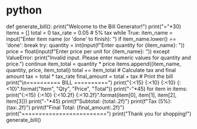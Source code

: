 # python
def generate_bill():
    print("Welcome to the Bill Generator!")
    print("="*30)
    items = []
    total = 0
    tax_rate = 0.05  # 5% tax
    while True:
        item_name = input("Enter item name (or 'done' to finish): ")
        if item_name.lower() == 'done':
            break
        try:
            quantity = int(input(f"Enter quantity for {item_name}: "))
            price = float(input(f"Enter price per unit for {item_name}: "))
        except ValueError:
            print("Invalid input. Please enter numeric values for quantity and price.")
            continue
        item_total = quantity * price
        items.append((item_name, quantity, price, item_total))
        total += item_total
    # Calculate tax and final amount
    tax = total * tax_rate
    final_amount = total + tax
    # Print the bill
    print("\n========== BILL ==========")
    print("{:<15} {:<10} {:<10} {:<10}".format("Item", "Qty", "Price", "Total"))
    print("-"*45)
    for item in items:
        print("{:<15} {:<10} {:<10.2f} {:<10.2f}".format(item[0], item[1], item[2], item[3]))
    print("-"*45)
    print(f"Subtotal: {total:.2f}")
    print(f"Tax (5%): {tax:.2f}")
    print(f"Final Total: {final_amount:.2f}")
    print("=========================")
    print("Thank you for shopping!")
generate_bill()

